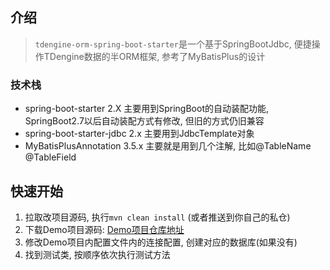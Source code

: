 ## 介绍

> `tdengine-orm-spring-boot-starter`是一个基于SpringBootJdbc, 便捷操作TDengine数据的半ORM框架, 参考了MyBatisPlus的设计

### 技术栈

- spring-boot-starter 2.X 主要用到SpringBoot的自动装配功能, SpringBoot2.7以后自动装配方式有修改, 但旧的方式仍旧兼容
- spring-boot-starter-jdbc 2.x 主要用到JdbcTemplate对象
- MyBatisPlusAnnotation 3.5.x 主要就是用到几个注解, 比如@TableName @TableField

## 快速开始

1. 拉取改项目源码, 执行`mvn clean install` (或者推送到你自己的私仓)
2. 下载Demo项目源码: [Demo项目仓库地址](https://github.com/klaus-cicd/tdengine-orm-demo)
3. 修改Demo项目内配置文件内的连接配置, 创建对应的数据库(如果没有)
4. 找到测试类, 按顺序依次执行测试方法
